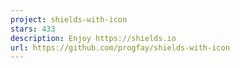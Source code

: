 ```yaml
---
project: shields-with-icon
stars: 433
description: Enjoy https://shields.io
url: https://github.com/progfay/shields-with-icon
---
```



